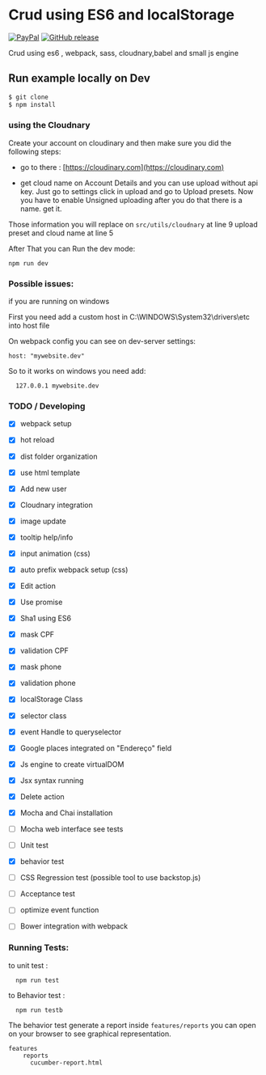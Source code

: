 # Crud using ES6 and localStorage

[![PayPal](https://img.shields.io/badge/donate-paypal-blue.svg?style=flat-square)](https://paypal.me/rafaelfaria)
[![GitHub release](https://img.shields.io/badge/version%3A-1.0.0--beta-green.svg?style=flat-square)](https://github.com/rrfaria/crud-es6-localstorage/)

Crud using es6 , webpack, sass, cloudnary,babel and small js engine

## Run example locally on Dev
```bash
$ git clone
$ npm install
```

### using the Cloudnary 

Create your account on cloudinary and then make sure you did the following steps:

* go to there : [https://cloudinary.com](https://cloudinary.com)

* get cloud name on Account Details and you can use upload without api key. Just go to settings 
click in upload and go to Upload presets. Now you have to enable Unsigned uploading
after you do that 
there is a name. get it.

Those information you will replace on ``` src/utils/cloudnary ``` at line 9 upload preset and cloud name at line 5
 
 After That you can Run the dev mode:

 ```
 npm run dev
 ```
 
  ### Possible issues:
 
 if you are running on windows 
 
 First you need add a custom host in C:\WINDOWS\System32\drivers\etc into host file 
 
 On webpack config you can see on dev-server settings:
  ``` 
  host: "mywebsite.dev" 
  ```
  So to it works on windows you need add:
```
  127.0.0.1 mywebsite.dev
```
 
 ### TODO / Developing
 
 - [x] webpack setup
 - [x] hot reload
 - [x] dist folder organization
 - [x] use html template
 - [x] Add new user
 - [x] Cloudnary integration
 - [x] image update
 - [x] tooltip help/info
 - [x] input animation (css)
 - [x] auto prefix webpack setup (css)
 - [x] Edit action
 - [x] Use promise
 - [x] Sha1 using ES6 
 - [x] mask CPF  
 - [x] validation CPF  
 - [x] mask phone 
 - [x] validation phone 
 - [x] localStorage Class 
 - [x] selector class
 - [x] event Handle to queryselector 
 - [x] Google places integrated on "Endereço" field
 - [X] Js engine to create virtualDOM 
 - [x] Jsx syntax running
 - [x] Delete action
 - [x] Mocha and Chai installation
 - [ ] Mocha web interface see tests
 - [ ] Unit test
 - [x] behavior test
 - [ ] CSS Regression test (possible tool to use backstop.js)
 - [ ] Acceptance test
 - [ ] optimize event function
 - [ ] Bower integration with webpack
 
 
  ### Running Tests:
  
  to unit test :
  ```
    npm run test
  ```
  to Behavior test :
```
  npm run testb
```
  The behavior test generate a report inside ```features/reports```
  you can open on your browser to see graphical representation.
  
```
features
    reports
      cucumber-report.html
```